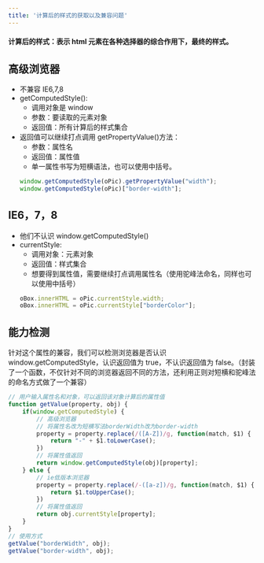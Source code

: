 ```yaml
---
title: '计算后的样式的获取以及兼容问题'
---
```


#### 计算后的样式：表示 html 元素在各种选择器的综合作用下，最终的样式。

## 高级浏览器

- 不兼容 IE6,7,8
- getComputedStyle():
    - 调用对象是 window
    - 参数：要读取的元素对象
    - 返回值：所有计算后的样式集合
- 返回值可以继续打点调用 getPropertyValue()方法：
    - 参数：属性名
    - 返回值：属性值
    - 单一属性书写为短横语法，也可以使用中括号。
    ```js
    window.getComputedStyle(oPic).getPropertyValue("width");
    window.getComputedStyle(oPic)["border-width"];
    ```

## IE6，7，8

- 他们不认识 window.getComputedStyle()
- currentStyle:
    - 调用对象：元素对象
    - 返回值：样式集合
    - 想要得到属性值，需要继续打点调用属性名（使用驼峰法命名，同样也可以使用中括号）
    ```js
    oBox.innerHTML = oPic.currentStyle.width;
    oBox.innerHTML = oPic.currentStyle["borderColor"];
    ```

## 能力检测

针对这个属性的兼容，我们可以检测浏览器是否认识 window.getComputedStyle，认识返回值为 true，不认识返回值为 false。（封装了一个函数，不仅针对不同的浏览器返回不同的方法，还利用正则对短横和驼峰法的命名方式做了一个兼容）
```js
// 用户输入属性名和对象，可以返回该对象计算后的属性值
function getValue(property, obj) {
    if(window.getComputedStyle) {
        // 高级浏览器
        // 将属性名改为短横写法borderWidth改为border-width
        property = property.replace(/([A-Z])/g, function(match, $1) {
            return "-" + $1.toLowerCase();
        })
        // 将属性值返回
        return window.getComputedStyle(obj)[property];
    } else {
        // ie低版本浏览器
        property = property.replace(/-([a-z])/g, function(match, $1) {
            return $1.toUpperCase();
        })
        // 将属性值返回
        return obj.currentStyle[property];
    }
}
// 使用方式
getValue("borderWidth", obj);
getValue("border-width", obj);
```
